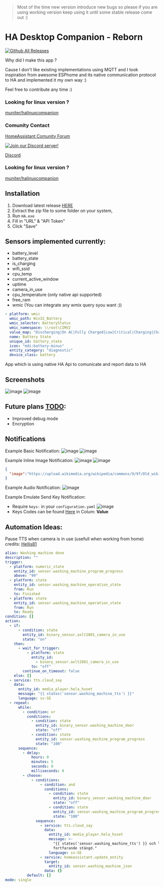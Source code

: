 > Most of the time new version introduce new bugs so please if you are using working version keep using it until some stable release come out :)

# HA Desktop Companion - Reborn
[![Github All Releases](https://img.shields.io/github/downloads/GamerClassN7/HA_Desktop_Companion/total.svg)]()

Why did I make this app ? 

Cause I don't like existing implementations using MQTT and I took inspiration from awesome ESPhome and its native communication protocol to HA and implemented it my own way :)

Feel free to contribute any time :)

### Looking for linux version ?
[muniter/halinuxcompanion](https://github.com/muniter/halinuxcompanion)

### Comunity Contact
[HomeAssistant Comunity Forum](https://community.home-assistant.io/t/ha-desktop-companion/)

[![Join our Discord server!](https://invidget.switchblade.xyz/Kth2GyZMU7)](http://discord.gg/Kth2GyZMU7)

[Discord](https://discord.com/invite/Kth2GyZMU7)

### Looking for linux version ?
[muniter/halinuxcompanion](https://github.com/muniter/halinuxcompanion)

## Installation
1) Download latest release [HERE](https://github.com/GamerClassN7/HA_Desktop_Companion/releases/latest)
2) Extract the zip file to some folder on your system, 
3) Run `HA.exe`
4) Fill in "URL" & "API Token"
5) Click "Save"

## Sensors implemented currently:
- battery_level
- battery_state
- is_charging
- wifi_ssid
- cpu_temp
- current_active_window
- uptime
- camera_in_use
- cpu_temperature (only native api supported)
- free_ram
- wmic (You can integrate any wmix query syou want :))
```yaml
- platform: wmic
  wmic_path: Win32_Battery
  wmic_selector: BatteryStatus
  wmic_namespace: \\root\CIMV2
  value_map: "Discharging|On AC|Fully Charged|Low|Critical|Charging|Charging and High|Charging and Low|Undefined|Partially Charged"
  name: Battery State
  unique_id: battery_state
  icon: "mdi:battery-minus"
  entity_category: "diagnostic"
  device_class: battery
``` 
App which is using native HA Api to comunicate and report data to HA

## Screenshots
![image](https://user-images.githubusercontent.com/22167469/184820849-c2932b91-a4ee-4c0d-a220-58ab01444c29.png)
![image](https://user-images.githubusercontent.com/22167469/185061529-9868070a-cf1e-4531-877e-443c1b1be1e4.png)

## Future plans [TODO](./HADC_REBORN/TODO.md):
- Improved debug mode
- Encryption

## Notifications
Example Basic Notification:
![image](https://user-images.githubusercontent.com/22167469/231707378-59b4cd34-9218-4219-87d7-5a12671d353e.png)
![image](https://user-images.githubusercontent.com/22167469/231707458-5d9ba8db-6c73-4095-9e9f-2113f3ae9236.png)

Example Inline Image Notification:
![image](https://user-images.githubusercontent.com/22167469/231706977-89879e9c-8ac9-43ce-8e66-0fb073925238.png)
![image](https://user-images.githubusercontent.com/22167469/231706759-1cc1aaa2-2f08-41ce-8799-adf5a01d22c5.png)
```json
{
  "image":"https://upload.wikimedia.org/wikipedia/commons/9/9f/Old_wikipedia_logo.png"
}
```

Example Audio Notification:
![image](https://user-images.githubusercontent.com/22167469/231707164-9b0cda16-5257-4edc-b275-8fbcac7dfcbf.png)

Example Emulate Send Key Notification:
* Require `keys:` in your `configuration.yaml`
![image](https://github.com/GamerClassN7/HA_Desktop_Companion/assets/22167469/730fdbf4-4744-48a5-9b19-379978e81ef5)
* Keys Codes can be found [Here](https://learn.microsoft.com/en-us/windows/win32/inputdev/virtual-key-codes) in Colum: __Value__

## Automation Ideas:
Pause TTS when camera is in use (usefull when working from home) credits: [Hellis81](https://community.home-assistant.io/u/Hellis81)
```yaml
alias: Washing machine done
description: ""
trigger:
  - platform: numeric_state
    entity_id: sensor.washing_machine_program_progress
    above: "99"
  - platform: state
    entity_id: sensor.washing_machine_operation_state
    from: Run
    to: Finished
  - platform: state
    entity_id: sensor.washing_machine_operation_state
    from: Run
    to: Ready
condition: []
action:
  - if:
      - condition: state
        entity_id: binary_sensor.axlt2801_camera_in_use
        state: "on"
    then:
      - wait_for_trigger:
          - platform: state
            entity_id:
              - binary_sensor.axlt2801_camera_in_use
            to: "off"
        continue_on_timeout: false
    else: []
  - service: tts.cloud_say
    data:
      entity_id: media_player.hela_huset
      message: "{{ states('sensor.washing_machine_tts') }}"
      language: sv-SE
  - repeat:
      while:
        - condition: or
          conditions:
            - condition: state
              entity_id: binary_sensor.washing_machine_door
              state: "off"
            - condition: state
              entity_id: sensor.washing_machine_program_progress
              state: "100"
      sequence:
        - delay:
            hours: 0
            minutes: 5
            seconds: 0
            milliseconds: 0
        - choose:
            - conditions:
                - condition: and
                  conditions:
                    - condition: state
                      entity_id: binary_sensor.washing_machine_door
                      state: "off"
                    - condition: state
                      entity_id: sensor.washing_machine_program_progress
                      state: "100"
              sequence:
                - service: tts.cloud_say
                  data:
                    entity_id: media_player.hela_huset
                    message: >-
                      "{{ states('sensor.washing_machine_tts') }} och luckan är
                      fortfarande stängd."
                    language: sv-SE
                - service: homeassistant.update_entity
                  target:
                    entity_id: sensor.washing_machine_json
                  data: {}
          default: []
mode: single
```


